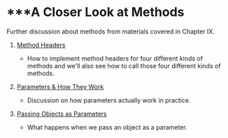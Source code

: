 # ***A Closer Look at Methods
Further discussion about methods from materials covered in Chapter IX.

1. [Method Headers](MethodHeaders/notes.md)
    - How to implement method headers for four different kinds of methods and we'll also see how to call those four different kinds of methods. 

2. [Parameters & How They Work](Parameters/notes.md)
    - Discussion on how parameters actually work in practice.

3. [Passing Objects as Parameters](ObjAsParameters/notes.md)
    - What happens when we pass an object as a parameter.